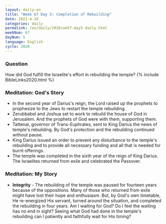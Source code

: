 ```yaml
---
layout: daily-en
title: "Week 67 Day 5: Completion of Rebuilding"
date: 2021-4-16 
categories: daily
permalink: /en/daily/2020/wk67-day5-daily.html
weekNum: 67
dayNum: 5
language: English
cycle: 2020
---
```

### Question     
How did God fulfill the Israelite's effort in rebuilding the temple?
{% include BibleLinks2020.html %} 
### Meditation: God's Story   
+ In the second year of Darius's reign, the Lord raised up the prophets to prophesize to the Jews to restart the temple rebuilding. 
+ Zerubbabel and Joshua set to work to rebuild the house of God in Jerusalem. And the prophets of God were with them, supporting them. 
+ Tattenai, governor of Trans-Euphrates, sent to King Darius the news of temple's rebuilding. By God's protection and the rebuilding continued without pause. 
+ King Darius issued an order to prevent any disturbance to the temple's rebuilding and to provide all necessary funding and all that is needed for burnt offerings. 
+ The temple was completed in the sixth year of the reign of King Darius. The Israelites returned from exile and celebrated the Passover. 
### Meditation: My Story   
+ **Integrity** - The rebuilding of the temple was paused for fourteen years because of the oppositions. Many of those who returned from exile might have lost their hope and enthusiasm. But, by God's own timetable, He re-energized His servant, turned around the situation, and completed the rebuilding in four years. Am I waiting for God? Do I feel the waiting has no end in sight? Seeing what God had done in the temple's rebuilding can I patiently and faithfully wait for His timing? 